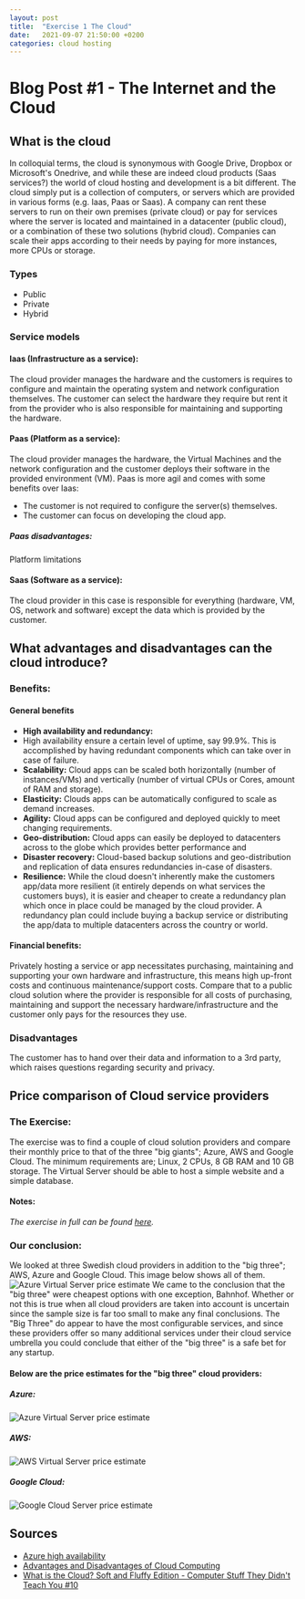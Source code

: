 ```yaml
---
layout: post
title:  "Exercise 1 The Cloud"
date:   2021-09-07 21:50:00 +0200
categories: cloud hosting
---
```

# Blog Post #1 - The Internet and the Cloud

## What is the cloud

In colloquial terms, the cloud is synonymous with Google Drive, Dropbox or Microsoft's Onedrive, and while these are indeed cloud products (Saas services?) the world of cloud hosting and development is a bit different. The cloud simply put is a collection of computers, or servers which are provided in various forms (e.g. Iaas, Paas or Saas). A company can rent these servers to run on their own premises (private cloud) or pay for services where the server is located and maintained in a datacenter (public cloud), or a combination of these two solutions (hybrid cloud). Companies can scale their apps according to their needs by paying for more instances, more CPUs or storage.

### Types
- Public
- Private
- Hybrid

### Service models
#### Iaas (Infrastructure as a service):
The cloud provider manages the hardware and the customers is requires to configure and maintain the operating system and network configuration themselves. The customer can select the hardware they require but rent it from the provider who is also responsible for maintaining and supporting the hardware.

#### Paas (Platform as a service):
The cloud provider manages the hardware, the Virtual Machines and the network configuration and the customer deploys their software in the provided environment (VM). Paas is more agil and comes with some benefits over Iaas:
- The customer is not required to configure the server(s) themselves.
- The customer can focus on developing the cloud app.
##### Paas disadvantages:
Platform limitations

#### Saas (Software as a service):
The cloud provider in this case is responsible for everything (hardware, VM, OS, network and software) except the data which is provided by the customer.

## What advantages and disadvantages can the cloud introduce?
### Benefits:
#### General benefits
- **High availability and redundancy:**
- High availability ensure a certain level of uptime, say 99.9%. This is accomplished by having redundant components which can take over in case of failure.
- **Scalability:** Cloud apps can be scaled both horizontally (number of instances/VMs) and vertically (number of virtual CPUs or Cores, amount of RAM and storage).
- **Elasticity:** Clouds apps can be automatically configured to scale as demand increases.
- **Agility:** Cloud apps can be configured and deployed quickly to meet changing requirements.
- **Geo-distribution:** Cloud apps can easily be deployed to datacenters across to the globe which provides better performance and
- **Disaster recovery:** Cloud-based backup solutions and geo-distribution and replication of data ensures redundancies in-case of disasters.
- **Resilience:** While the cloud doesn't inherently make the customers app/data more resilient (it entirely depends on what services the customers buys), it is easier and cheaper to create a redundancy plan which once in place could be managed by the cloud provider. A redundancy plan could include buying a backup service or distributing the app/data to multiple datacenters across the country or world.

#### Financial benefits:
Privately hosting a service or app necessitates purchasing, maintaining and supporting your own hardware and infrastructure, this means high up-front costs and continuous maintenance/support costs. Compare that to a public cloud solution where the provider is responsible for all costs of purchasing, maintaining and support the necessary hardware/infrastructure and the customer only pays for the resources they use.

### Disadvantages
The customer has to hand over their data and information to a 3rd party, which raises questions regarding security and privacy.



##  Price comparison of Cloud service providers
### The Exercise:
The exercise was to find a couple of cloud solution providers and compare their monthly price to that of the three "big giants"; Azure, AWS and Google Cloud.
The minimum requirements are; Linux, 2 CPUs, 8 GB RAM and 10 GB storage. The Virtual Server should be able to host a simple website and a simple database.
#### Notes:
_The exercise in full can be found [here][exercise]._

### Our conclusion:
We looked at three Swedish cloud providers in addition to the "big three"; AWS, Azure and Google Cloud. This image below shows all of them.
![Azure Virtual Server price estimate](/Molnapplikationer-Blogg/assets/images/cloud-providers-price-comparison-spreadsheet.png)
We came to the conclusion that the "big three" were cheapest options with one exception, Bahnhof. Whether or not this is true when all cloud providers are taken into account is uncertain since the sample size is far too small to make any final conclusions.
The "Big Three" do appear to have the most configurable services, and since these providers offer so many additional services under their cloud service umbrella you could conclude that either of the "big three" is a safe bet for any startup.

#### Below are the price estimates for the "big three" cloud providers:
##### Azure:
![Azure Virtual Server price estimate](/Molnapplikationer-Blogg/assets/images/azure-virtual-server-price-estimate.png)
##### AWS:
![AWS Virtual Server price estimate](/Molnapplikationer-Blogg/assets/images/aws-virtual-server-price-estimate.png)
##### Google Cloud:
![Google Cloud Server price estimate](/Molnapplikationer-Blogg/assets/images/google-cloud-virtual-server-price-estimate.png)


## Sources
- [Azure high availability][source-1]
- [Advantages and Disadvantages of Cloud Computing][source-2]
- [What is the Cloud? Soft and Fluffy Edition - Computer Stuff They Didn't Teach You #10][source-3]



[exercise]: https://pgbsnh20.github.io/PGBSNH20-molnapplikationer/cloud-lectures/introduction#pris-uppgift
[source-1]: https://cloud.netapp.com/blog/azure-high-availability-basic-concepts-and-a-checklist
[source-2]: https://www.stratospherenetworks.com/advantages-and-disadvantages-of-cloud.html
[source-3]: https://www.youtube.com/watch?v=BO6jvQ88ICQ
